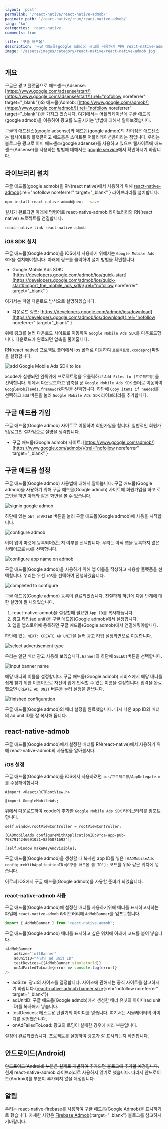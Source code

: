 ```yaml
---
layout: 'post'
permalink: '/react-native/react-native-admob/'
paginate_path: '/react-native/:num/react-native-admob/'
lang: 'ko'
categories: 'react-native'
comments: true

title: '구글 애드몹'
description: '구글 애드몹(google admob) 광고를 사용하기 위해 react-native-admob 라이브러리를 사용해 보자.'
image: '/assets/images/category/react-native/react-native-admob.jpg'
---
```



## 개요
구글은 광고 플랫폼으로 애드센스(Adsense: [https://www.google.com/adsense/start/](https://www.google.com/adsense/start/){:rel="nofollow noreferrer" target="_blank"})와 애드몹(Admob: [https://www.google.com/admob/](https://www.google.com/admob/){:rel="nofollow noreferrer" target="_blank"})을 가지고 있습니다. 여기에서는 어플리케이션에 구글 애드몹(google admob)을 이용하여 광고를 노출시키는 방법에 대해서 알아보겠습니다.

구글의 애드센스(google adsense)와 애드몹(google admob)의 차이점은 애드센스는 웹사이트용 플랫폼이고 애드몹은 스마트폰 어플리케이션용이라는 점입니다. 우리는 블로그용 광고로 이미 애드센스(google adsense)를 사용하고 있으며 웹사이트에 애드센스(Adsense)를 사용하는 방법에 대해서는 [google service]({{site.url}}/jekyll/google-service/)에서 확인하시기 바랍니다.

## 라이브러리 설치
구글 애드몹(google admob)을 RN(react native)에서 사용하기 위해 [react-native-admob](https://github.com/sbugert/react-native-admob){:rel="nofollow noreferrer" target="_blank" } 라이브러리를 설치합니다.

```bash
npm install react-native-admob@next --save
```

설치가 완료되면 아래에 명령어로 react-native-admob 라이브러리와 RN(react native) 프로젝트를 연결합니다.

```bash
react-native link react-native-admob
```

### iOS SDK 설치
구글 애드몹(Google admob)을 iOS에서 사용하기 위해서는 ```Google Mobile Ads SDK```을 설치해야합니다. 아래에 링크를 클릭하여 설치 방법을 확인합니다.

- Google Mobile Ads SDK: [https://developers.google.com/admob/ios/quick-start](https://developers.google.com/admob/ios/quick-start#import_the_mobile_ads_sdk){:rel="nofollow noreferrer" target="_blank" }

여기서는 파일 다운로드 방식으로 설명하겠습니다.

- 다운로드 링크: [https://developers.google.com/admob/ios/download](https://developers.google.com/admob/ios/download){:rel="nofollow noreferrer" target="_blank" }

위에 링크를 눌러 다운로드 사이트로 이동하여 ```Google Mobile Ads SDK```를 다운로드합니다. 다운로드가 완료되면 압축을 풀어줍니다.

RN(react native) 프로젝트 폴더에서 ios 폴더로 이동하여 ```프로젝트명.xcodeproj```파일을 실행합니다.

![add Google Mobile Ads SDK to ios ](/assets/images/category/react-native/react-native-admob/add_sdk.png)

xcode가 실행되면 왼쪽위에 프로젝트명을 우클릭하고 ```Add Files to [프로젝트명]```을 선택합니다. 위에서 다운로드하고 압축을 푼 ```Google Mobile Ads SDK``` 폴더로 이동하여 ```GoogleMobileAds.framework```파일을 선택합니다. 하단에 ```Copy items if needed```를 선택하고 ```add``` 버튼을 눌러 ```Google Mobile Ads SDK``` 라이브러리를 추가합니다.

## 구글 애드몹 가입
구글 애드몹(Google admob) 사이트로 이동하여 회원가입을 합니다. 일반적인 회원가입/로그인 절차임으로 설명을 생략합니다.

- 구글 애드몹(Google admob) 사이트: [https://www.google.com/admob/](https://www.google.com/admob/){:rel="nofollow noreferrer" target="_blank" }

## 구글 애드몹 설정
구글 애드몹(Google admob) 사용법에 대해서 알아봅니다. 구글 애드몹(Google admob)을 사용하기 위해 구글 애드몹(Google admob) 사이트에 회원가입을 하고 로그인을 하면 아래와 같은 화면을 볼 수 있습니다.

![signin google admob](/assets/images/category/react-native/react-native-admob/signin_google_admob.png)

하단에 있는 ```GET STARTED``` 버튼을 눌러 구글 애드몹(Google admob)에 사용을 시작합니다.

![configure admob](/assets/images/category/react-native/react-native-admob/configure_admob.png)

이미 앱이 마켓에 등록되어있는지 여부를 선택합니다. 우리는 아직 앱을 등록하지 않은 상태이므로 ```NO```를 선택합니다.

![configure app name on admob](/assets/images/category/react-native/react-native-admob/configure_app_name.png)

구글 애드몹(Google admob)을 사용하기 위해 앱 이름을 작성하고 사용할 플랫폼을 선택합니다. 우리는 우선 ```iOS```를 선택하여 진행하겠습니다.

![completed to configure](/assets/images/category/react-native/react-native-admob/completed_configure.png)

구글 애드몹(Google admob) 등록이 완료되었습니다. 친절하게 하단에 다음 단계에 대한 설명이 잘 나와있습니다.

1. react-native-admob을 설정할때 필요한 ```App ID```를 복사해둡니다.
1. 광고 타입(ad unit)을 구글 애드몹(Google admob)에서 설정합니다.
1. 앱을 앱스토어에 등록하면 구글 애드몹(Google admob)에서 연결해줘야합니다.

하단에 있는 ```NEXT: CREATE AD UNIT```을 눌러 광고 타입 설정화면으로 이동합니다.

![select advertisement type](/assets/images/category/react-native/react-native-admob/select_ad_uni.png)

우리는 일단 배너 광고 사용해 보겠습니다. ```Banner```의 하단에 ```SELECT```버튼을 선택합니다.

![input banner name](/assets/images/category/react-native/react-native-admob/set_banner_name.png)

해당 배너의 이름을 설정합니다. 구글 애드몹(Google admob) 서비스에서 해당 배너를 쉽게 찾기 위한 이름이므로 자신이 쉽게 인식할 수 있는 이름을 설정합니다. 입력을 완료했으면 ```CREATE AD UNIT``` 버튼을 눌러 설정을 끝냅니다.

![finished configuration](/assets/images/category/react-native/react-native-admob/finished_configuration.png)

구글 애드몹(Google admob)의 배너 설정을 완료했습니다. 다시 나온 app ID와 배너의 ad unit ID를 잘 복사해 둡니다.

## react-native-admob
구글 애드몹(Google admob)에서 설정한 배너를 RN(react-native)에서 사용하기 위해 react-native-admob의 사용법을 알아봅시다.

### iOS 설정
구글 애드몹(Google admob)을 iOS에서 사용하려면 ```ios/프로젝트명/AppDelegate.m```를 수정해야합니다.

```
#import <React/RCTRootView.h>

@import GoogleMobileAds;
```

위에서 다운로드하여 xcode에 추가한 ```Google Mobile Ads SDK``` 라이브러리를 임포트합니다.

```
self.window.rootViewController = rootViewController;

[GADMobileAds configureWithApplicationID:@"ca-app-pub-7987914246691031~8295071692"];

[self.window makeKeyAndVisible];
```

구글 애드몹(Google admob)을 생성할 때 복사한 app ID를 넣은 ```[GADMobileAds configureWithApplicationID:@"구글 애드몹 앱 ID"];``` 코드를 위와 같은 위치에 넣습니다.

이로써 iOS에서 구글 애드몹(Google admob)을 사용할 준비가 되었습니다.


### react-native-admob 사용
구글 애드몹(Google admob)에 설정한 배너를 사용하기위해 배너를 표시하고자하는 파일에 ```react-native-admob``` 라이브러리에 ```AdMobBanner```를 임포트합니다.

```js
import { AdMobBanner } from 'react-native-admob';
```

구글 애드몹(Google admob) 배너를 표시하고 싶은 위치에 아래에 코드를 붙여 넣습니다.

```js
<AdMobBanner
    adSize="fullBanner"
    adUnitID="자신의 ad unit ID"
    testDevices={[AdMobBanner.simulatorId]}
    onAdFailedToLoad={error => console.log(error)}
/>
```

- adSize: 광고의 사이즈를 결정합니다. 사이즈에 관해서는 공식 사이트를 참고하시기 바랍니다.([react-native-admob banner size](https://github.com/sbugert/react-native-admob#admobbanner){:rel="nofollow noreferrer" target="_blank"})
- adUnitID: 구글 애드몹(Google admob)에서 생성한 배너 유닛의 아이디(ad unit ID)를 복사해서 넣습니다.
- testDevices: 테스트용 단말기의 아이디를 넣습니다. 여기서는 시뮬레이터의 아이디를 설정했습니다.
- onAdFailedToLoad: 광고의 로딩이 실패한 경우에 처리 부분입니다.

설정이 완료되었습니다. 프로젝트를 실행하여 광고가 잘 표시되는지 확인합니다.


## 안드로이드(Android)
~~안드로이드(Android) 부분은 실제로 개발하여 추가되면 블로그에 추가할 예정입니다.~~
현재 react-native-admob 라이브러리르 사용하지 않기로 했습니다. 따라서 안드로이드(Android)를 부분이 추가되지 않을 예정입니다.


## 알림
우리는 react-native-firebase를 사용하여 구글 애드몹(Google Admob)을 표시하기로 했습니다. 자세한 사항은 [Firebase Admob]({{site.url}}/{{page.categories}}/react-native-firebase-admob/){:target="_blank"} 블로그를 참고하시기바랍니다.